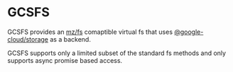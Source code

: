 # GCSFS

GCSFS provides an [mz/fs](https://www.npmjs.com/package/mz) comaptible virtual
fs that uses
[@google-cloud/storage](https://www.npmjs.com/package/@google-cloud/storage) as
a backend.

GCSFS supports only a limited subset of the standard fs methods and only
supports async promise based access.